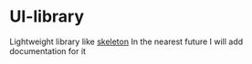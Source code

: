 # UI-library
Lightweight library like <a href="https://github.com/dhg/Skeleton" target="_blank">skeleton</a>
In the nearest future I will add documentation for it
